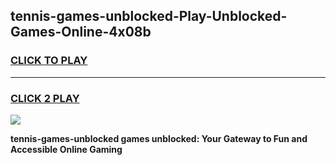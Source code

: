 
## tennis-games-unblocked-Play-Unblocked-Games-Online-4x08b
<h3>
<a href="https://premium76.site?title=tennis-games-unblocked&ref=25A">CLICK TO PLAY</a></h3>
<hr>

<h3>
<a href="https://premium76.site?title=tennis-games-unblocked&ref=25A">CLICK 2 PLAY</a>
  
</h3>

<a href="https://premium76.site?title=tennis-games-unblocked&ref=25A"><img src="https://clearcache.store/games.png"></a>


**tennis-games-unblocked games unblocked: Your Gateway to Fun and Accessible Online Gaming**
